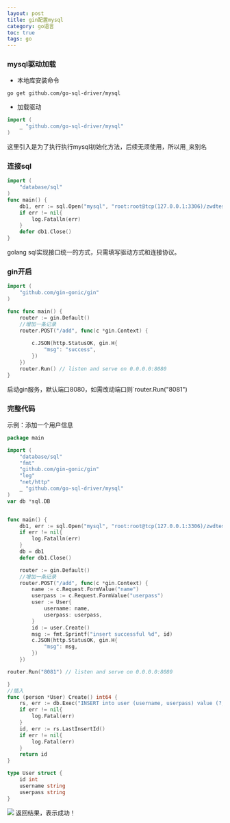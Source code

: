 ```yaml
---
layout: post
title: gin配置mysql
category: go语言
toc: true
tags: go
---
```


### mysql驱动加载
* 本地库安装命令
```
go get github.com/go-sql-driver/mysql
```
* 加载驱动
```go
import (
	_ "github.com/go-sql-driver/mysql"
)
```
这里引入是为了执行执行mysql初始化方法，后续无须使用，所以用`_`来别名

### 连接sql
```go
import (
	"database/sql"
)
func main() {
	db1, err := sql.Open("mysql", "root:root@tcp(127.0.0.1:3306)/zwdtest?charset=utf8&parseTime=true")
	if err != nil{
		log.Fatalln(err)
	}
	defer db1.Close()
}
```
golang sql实现接口统一的方式，只需填写驱动方式和连接协议。

### gin开启
```go
import (
	"github.com/gin-gonic/gin"
)

func func main() {
 	router := gin.Default()
 	//增加一条记录
 	router.POST("/add", func(c *gin.Context) {
 	
 		c.JSON(http.StatusOK, gin.H{
 			"msg": "success",
 		})
 	})
 	router.Run() // listen and serve on 0.0.0.0:8080
}
```
启动gin服务，默认端口8080，如需改动端口则`router.Run("8081")

### 完整代码
示例：添加一个用户信息
```go
package main

import (
	"database/sql"
	"fmt"
	"github.com/gin-gonic/gin"
	"log"
	"net/http"
	_ "github.com/go-sql-driver/mysql"
)
var db *sql.DB


func main() {
	db1, err := sql.Open("mysql", "root:root@tcp(127.0.0.1:3306)/zwdtest?charset=utf8&parseTime=true")
	if err != nil{
		log.Fatalln(err)
	}
	db = db1
	defer db1.Close()

	router := gin.Default()
	//增加一条记录
	router.POST("/add", func(c *gin.Context) {
		name := c.Request.FormValue("name")
		userpass := c.Request.FormValue("userpass")
		user := User{
			username: name,
			userpass: userpass,
		}
		id := user.Create()
		msg := fmt.Sprintf("insert successful %d", id)
		c.JSON(http.StatusOK, gin.H{
			"msg": msg,
		})
	})

router.Run("8081") // listen and serve on 0.0.0.0:8080

}
//插入
func (person *User) Create() int64 {
	rs, err := db.Exec("INSERT into user (username, userpass) value (?,?)", person.username, person.userpass)
	if err != nil{
		log.Fatal(err)
	}
	id, err := rs.LastInsertId()
	if err != nil{
		log.Fatal(err)
	}
	return id
}

type User struct {
	id int
	username string
	userpass string
}
```
![](/assets/images/2019/gin-db.png)
返回结果，表示成功！